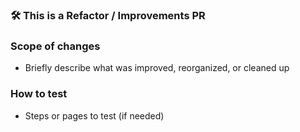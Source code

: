 ### 🛠️ This is a Refactor / Improvements PR

### Scope of changes
- Briefly describe what was improved, reorganized, or cleaned up

### How to test
- Steps or pages to test (if needed)
